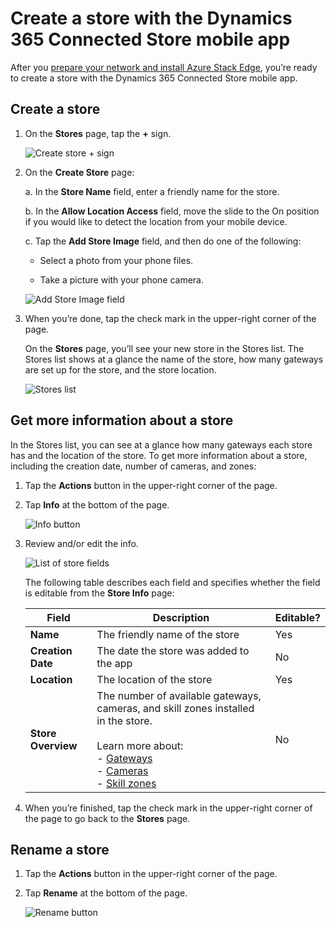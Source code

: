 

# Create a store with the Dynamics 365 Connected Store mobile app

After you [prepare your network and install Azure Stack Edge](ase-install.md), you’re ready to create a store with the 
Dynamics 365 Connected Store mobile app. 


## Create a store

1. On the **Stores** page, tap the **+** sign.

     ![Create store + sign](media/create-store.PNG "Create store + sign")
  
2. On the **Create Store** page:

   a. In the **Store Name** field, enter a friendly name for the store.

   b. In the **Allow Location Access** field, move the slide to the On position if you would like to detect the location from your 
mobile device.

   c. Tap the **Add Store Image** field, and then do one of the following:

      - Select a photo from your phone files.

      - Take a picture with your phone camera.
    
   ![Add Store Image field](media/store-add-field-image.PNG "Add Store Image field")
 
3.	When you’re done, tap the check mark in the upper-right corner of the page.

    On the **Stores** page, you’ll see your new store in the Stores list. The Stores list shows at a glance the name of the store, 
    how many gateways are set up for the store, and the store location.
    
    ![Stores list](media/stores-list.PNG "Stores list")
    
 ## Get more information about a store
 
In the Stores list, you can see at a glance how many gateways each store has and the location of the store. To get more information 
about a store, including the creation date, number of cameras, and zones:

1. Tap the **Actions** button in the upper-right corner of the page.

2. Tap **Info** at the bottom of the page.

    ![Info button](media/store-info.PNG "Info button")
 
3. Review and/or edit the info. 

    ![List of store fields](media/store-fields.PNG "List of store fields")
    
    The following table describes each field and specifies whether the field is editable from the **Store Info** page:

    |Field|Description|Editable?|
    |----------------------|--------------------------------------------|--------|
    |**Name**|The friendly name of the store|Yes|
    |**Creation Date**|The date the store was added to the app|No|
    |**Location**|The location of the store|Yes|
    |**Store Overview**|The number of available gateways, cameras, and skill zones installed in the store.<br><br>Learn more about:<br>- [Gateways](mobile-app-pair-gateway.md)<br>- [Cameras](mobile-app-add-cameras.md)<br>- [Skill zones](mobile-app-add-skill.md)|No|

4. When you’re finished, tap the check mark in the upper-right corner of the page to go back to the **Stores** page.

## Rename a store

1. Tap the **Actions** button in the upper-right corner of the page.

2. Tap **Rename** at the bottom of the page.

    ![Rename button](media/store-rename.PNG "Rename button")
 


 
